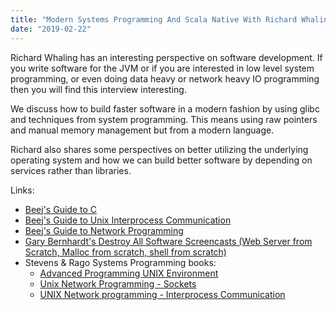 ```yaml
---
title: "Modern Systems Programming And Scala Native With Richard Whaling"
date: "2019-02-22"
---
```


Richard Whaling has an interesting perspective on software development. If you write software for the JVM or if you are interested in low level system programming, or even doing data heavy or network heavy IO programming then you will find this interview interesting.

We discuss how to build faster software in a modern fashion by using glibc and techniques from system programming. This means using raw pointers and manual memory management but from a modern language.

Richard also shares some perspectives on better utilizing the underlying operating system and how we can build better software by depending on services rather than libraries.

Links:

- [Beej's Guide to C](https://beej.us/guide/bgc/)
- [Beej's Guide to Unix Interprocess Communication](http://beej.us/guide/bgipc/)
- [Beej's Guide to Network Programming](http://beej.us/guide/bgnet/)
- [Gary Bernhardt's Destroy All Software Screencasts (Web Server from Scratch, Malloc from scratch, shell from scratch)](https://www.destroyallsoftware.com/screencasts/catalog)
- Stevens & Rago Systems Programming books:
    - [Advanced Programming UNIX Environment](https://www.amazon.com/Advanced-Programming-UNIX-Environment-3rd/dp/0321637739)
    - [Unix Network Programming - Sockets](https://www.amazon.com/Unix-Network-Programming-Sockets-Networking/dp/0131411551)
    - [UNIX Network programming - Interprocess Communication](https://www.amazon.com/UNIX-Network-Programming-Interprocess-Communications/dp/0130810819)
